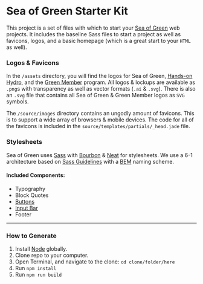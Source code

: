 # Sea of Green Starter Kit

This project is a set of files with which to start your [Sea of Green](http://sea-of-green.com) web projects. It includes the baseline Sass files to start a project as well as favicons, logos, and a basic homepage (which is a great start to your <code>HTML</code> as well).

### Logos & Favicons

In the <code>/assets</code> directory, you will find the logos for Sea of Green, [Hands-on Hydro](http://handsonhydro.tumblr.com), and the [Green Member](http://sea-of-green.com/green-members.html) program. All logos & lockups are available as <code>.png</code>s with transparency as well as vector formats (<code>.ai</code> & <code>.svg</code>). There is also an <code>.svg</code> file that contains all Sea of Green & Green Member logos as <code>SVG</code> symbols.

The ```/source/images``` directory contains an ungodly amount of favicons. This is to support a wide array of browsers & mobile devices. The code for all of the favicons is included in the ```source/templates/partials/_head.jade``` file.

### Stylesheets

Sea of Green uses [Sass](http://sass-lang.com) with [Bourbon](http://bourbon.io) & [Neat](http://neat.bourbon.io) for stylesheets. We use a 6-1 architecture based on [Sass Guidelines](http://sass-guidelin.es/#architecture) with a [BEM](http://bem-info.org) naming scheme.

#### Included Components:

* Typography
* Block Quotes
* [Buttons](http://codepen.io/lowmess/full/WvYaZG/)
* [Input Bar](http://codepen.io/lowmess/full/waRoeB/)
* Footer

***

### How to Generate

1. Install [Node](http://nodejs.org) globally.
2. Clone repo to your computer.
3. Open Terminal, and navigate to the clone: ```cd clone/folder/here```
4. Run ```npm install```
5. Run ```npm run build```
